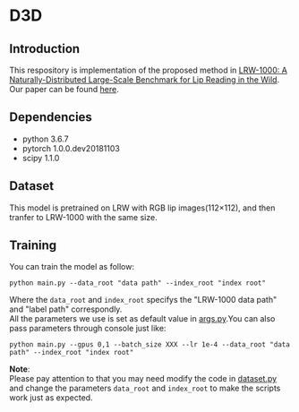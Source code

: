 # D3D
## Introduction   

This respository is implementation of the proposed method in [LRW-1000: A Naturally-Distributed Large-Scale Benchmark for Lip Reading in the Wild](). Our paper can be found [here](https://arxiv.org/pdf/1810.06990.pdf).
## Dependencies
* python 3.6.7   
* pytorch 1.0.0.dev20181103
* scipy 1.1.0
## Dataset
This model is pretrained on LRW with RGB lip images(112×112), and then tranfer to LRW-1000 with the same size.    
## Training   
You can train the model as follow:
```
python main.py --data_root "data path" --index_root "index root"
```
Where the `data_root` and `index_root` specifys the "LRW-1000 data path" and "label path" correspondly.   
All the parameters we use is set as default value in [args.py]().You can also pass parameters through console just like:
```
python main.py --gpus 0,1 --batch_size XXX --lr 1e-4 --data_root "data path" --index_root "index root"
```
**Note**:   
Please pay attention to that you may need modify the code in [dataset.py]() and change the parameters `data_root` and `index_root` to make the scripts work just as expected. 
